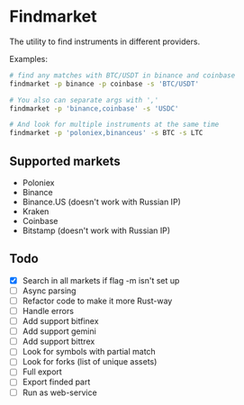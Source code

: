 # Findmarket

The utility to find instruments in different providers.

Examples: 
```bash
# find any matches with BTC/USDT in binance and coinbase
findmarket -p binance -p coinbase -s 'BTC/USDT' 

# You also can separate args with ','
findmarket -p 'binance,coinbase' -s 'USDC'

# And look for multiple instruments at the same time
findmarket -p 'poloniex,binanceus' -s BTC -s LTC 

```

## Supported markets
- Poloniex
- Binance
- Binance.US (doesn't work with Russian IP)
- Kraken
- Coinbase
- Bitstamp (doesn't work with Russian IP)

## Todo
- [x] Search in all markets if flag -m isn't set up
- [ ] Async parsing
- [ ] Refactor code to make it more Rust-way
- [ ] Handle errors
- [ ] Add support bitfinex
- [ ] Add support gemini
- [ ] Add support bittrex
- [ ] Look for symbols with partial match
- [ ] Look for forks (list of unique assets)
- [ ] Full export
- [ ] Export finded part
- [ ] Run as web-service
